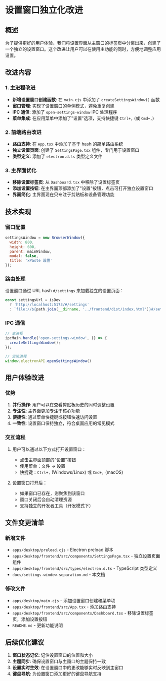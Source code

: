 # 设置窗口独立化改进

## 概述

为了提供更好的用户体验，我们将设置界面从主窗口的标签页中分离出来，创建了一个独立的设置窗口。这个改进让用户可以在使用主功能的同时，方便地调整应用设置。

## 改进内容

### 1. 主进程改进

- **新增设置窗口创建函数**: 在 `main.cjs` 中添加了 `createSettingsWindow()` 函数
- **窗口管理**: 实现了设置窗口的单例模式，避免重复创建
- **IPC 通信**: 添加了 `open-settings-window` IPC 处理程序
- **菜单集成**: 在应用菜单中添加了"设置"选项，支持快捷键 `Ctrl+,` (或 `Cmd+,`)

### 2. 前端路由改进

- **路由支持**: 在 `App.tsx` 中添加了基于 hash 的简单路由系统
- **独立设置页面**: 创建了 `SettingsPage.tsx` 组件，专门用于设置窗口
- **类型定义**: 添加了 `electron.d.ts` 类型定义文件

### 3. 主界面优化

- **移除设置标签页**: 从 `Dashboard.tsx` 中移除了设置标签页
- **添加设置按钮**: 在主界面顶部添加了"设置"按钮，点击可打开独立设置窗口
- **界面简化**: 主界面现在只专注于剪贴板和设备管理功能

## 技术实现

### 窗口配置

```javascript
settingsWindow = new BrowserWindow({
  width: 800,
  height: 600,
  parent: mainWindow,
  modal: false,
  title: 'xPaste 设置'
});
```

### 路由处理

设置窗口通过 URL hash `#/settings` 来加载独立的设置页面：

```javascript
const settingsUrl = isDev 
  ? 'http://localhost:5173/#/settings' 
  : `file://${path.join(__dirname, '../frontend/dist/index.html')}#/settings`;
```

### IPC 通信

```javascript
// 主进程
ipcMain.handle('open-settings-window', () => {
  createSettingsWindow();
});

// 渲染进程
window.electronAPI.openSettingsWindow()
```

## 用户体验改进

### 优势

1. **并行操作**: 用户可以在查看剪贴板历史的同时调整设置
2. **专注性**: 主界面更加专注于核心功能
3. **便捷性**: 通过菜单快捷键或按钮快速访问设置
4. **一致性**: 设置窗口保持独立，符合桌面应用的常见模式

### 交互流程

1. 用户可以通过以下方式打开设置窗口：
   - 点击主界面顶部的"设置"按钮
   - 使用菜单：文件 → 设置
   - 快捷键：`Ctrl+,` (Windows/Linux) 或 `Cmd+,` (macOS)

2. 设置窗口打开后：
   - 如果窗口已存在，则聚焦到该窗口
   - 窗口关闭后会自动清理资源
   - 支持独立的开发者工具（开发模式下）

## 文件变更清单

### 新增文件
- `apps/desktop/preload.cjs` - Electron preload 脚本
- `apps/desktop/frontend/src/components/SettingsPage.tsx` - 独立设置页面组件
- `apps/desktop/frontend/src/types/electron.d.ts` - TypeScript 类型定义
- `docs/settings-window-separation.md` - 本文档

### 修改文件
- `apps/desktop/main.cjs` - 添加设置窗口创建和菜单项
- `apps/desktop/frontend/src/App.tsx` - 添加路由支持
- `apps/desktop/frontend/src/components/Dashboard.tsx` - 移除设置标签页，添加设置按钮
- `README.md` - 更新功能说明

## 后续优化建议

1. **窗口状态记忆**: 记住设置窗口的位置和大小
2. **主题同步**: 确保设置窗口与主窗口的主题保持一致
3. **设置实时生效**: 在设置窗口中的更改能够实时反映到主窗口
4. **键盘导航**: 为设置窗口添加更好的键盘导航支持